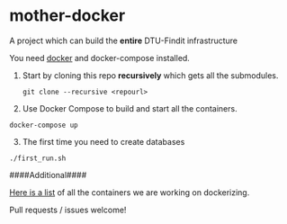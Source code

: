 # mother-docker
A project which can build the **entire** DTU-Findit infrastructure

You need [docker](https://www.docker.com) and docker-compose installed.


1. Start by cloning this repo **recursively** which gets all the submodules.

   `git clone --recursive <repourl>`

2. Use Docker Compose to build and start all the containers.

  `docker-compose up`

3. The first time you need to create databases
 
 `./first_run.sh`



####Additional####

[Here is a list](https://github.com/dtulibrary/mother-docker/issues/1) of all the containers we are working on dockerizing.

Pull requests / issues welcome!
